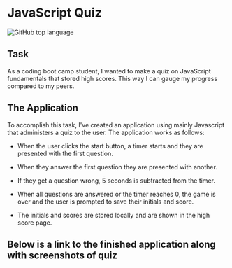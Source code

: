 # JavaScript Quiz

![GitHub top language](https://img.shields.io/github/languages/top/Israel-Molestina/javascript-quiz)

## Task

As a coding boot camp student, I wanted to make a quiz on JavaScript fundamentals that stored high scores. This way I can gauge my progress compared to my peers.

## The Application

To accomplish this task, I've created an application using mainly Javascript that administers a quiz to the user. The application works as follows:

* When the user clicks the start button, a timer starts and they are presented with the first question.

* When they answer the first question they are presented with another.

* If they get a question wrong, 5 seconds is subtracted from the timer.

* When all questions are answered or the timer reaches 0, the game is over and the user is prompted to save their initials and score.

* The initials and scores are stored locally and are shown in the high score page.

## Below is a link to the finished application along with screenshots of quiz